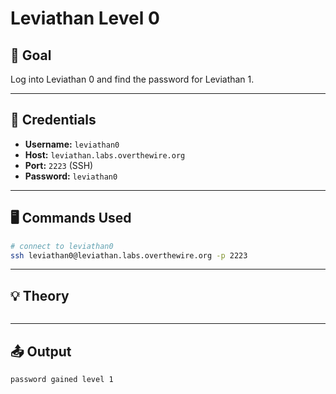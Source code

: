 # Leviathan Level 0  

## 🧠 Goal  

Log into Leviathan 0 and find the password for Leviathan 1.  

---

## 🔐 Credentials  

- **Username:** `leviathan0`  
- **Host:** `leviathan.labs.overthewire.org`  
- **Port:** `2223` (SSH)  
- **Password:** `leviathan0`  

---

## 🖥️ Commands Used  

```bash
# connect to leviathan0
ssh leviathan0@leviathan.labs.overthewire.org -p 2223


```
___

## 💡 Theory
```bash

```
___

## 📤 Output
```bash
password gained level 1
```
